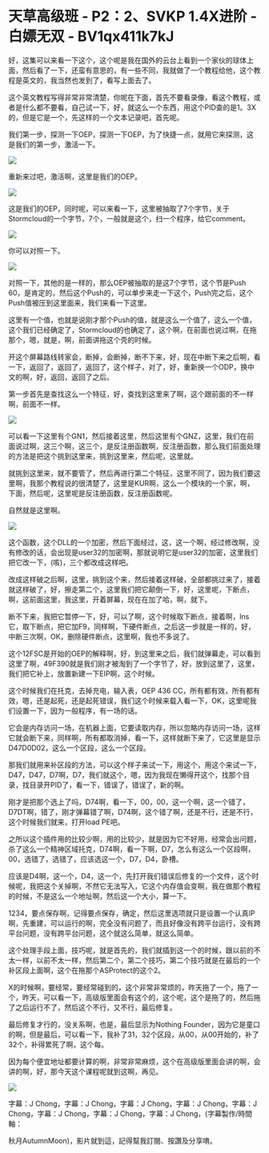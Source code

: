 # 天草高级班 - P2：2、SVKP 1.4X进阶 - 白嫖无双 - BV1qx411k7kJ

好，这集可以来看一下这个，这个呢是我在国外的云台上看到一个家伙的球体上面，然后看了一下，还蛮有意思的，有一些不同，我就做了一个教程给他，这个教程是英文的，我当然也发到了，看写上面去了。

这个英文教程写得非常非常清楚，你呢在下面，首先不要看录像，看这个教程，或者是什么都不要看，自己试一下，好，就这么一个东西，用这个PID查的是1。3X的，但是它是一个，先这样的一个文本记录吧，首先呢。

我们第一步，探测一下OEP，探测一下OEP，为了快捷一点，就用它来探测，这是我们的第一步，激活一下。

![](img/c996200e24fb65a5540d9e00e3281eb4_1.png)

重新来过吧，激活啊，这里是我们的OEP。

![](img/c996200e24fb65a5540d9e00e3281eb4_3.png)

这是我们的OEP，同时呢，可以来看一下，这里被抽取了7个字节，关于Stormcloud的一个字节，7个，一般就是这个，扫一个程序，给它comment。



![](img/c996200e24fb65a5540d9e00e3281eb4_5.png)

你可以对照一下。

![](img/c996200e24fb65a5540d9e00e3281eb4_7.png)

对照一下，其他的是一样的，那么OEP被抽取的是这7个字节，这个节是Push 60，是肯定的，然后这个Push的，可以单步来走一下这个，Push完之后，这个Push值被压到这里面来，我们来看一下这里。

这里有一个值，也就是说刚才那个Push的值，就是这么一个值了，这么一个值，这个我们已经确定了，Stormcloud的也确定了，这个啊，在前面也说过啊，在拖那个，嗯，就是，啊，前面讲拖这个壳的时候。

开这个屏幕路线转家会，断掉，会断掉，断不下来，好，现在中断下来之后啊，看一下，返回了，返回了，返回了，这个样子，对了，好，重新换一个ODP，换中文的啊，好，返回，返回了之后。

第一步首先是查找这么一个特征，好，查找到这里来了啊，这个跟前面的不一样啊，前面不一样。

![](img/c996200e24fb65a5540d9e00e3281eb4_9.png)

可以看一下这里有个GN1，然后接着这里，然后这里有个GNZ，这里，我们在前面说过啊，这三个啊，这三个，是反注册函数啊，反注册函数，那么我们前面处理的方法是把这个挑到这里来，挑到这里来，然后呢，这里就。

就挑到这里来，就不要管了，然后再进行第二个特征，这里不同了，因为我们要这里啊，我那个教程说的很清楚了，这里是KUR啊，这么一个模块的一个家，啊，下面，然后呢，这里呢是反注册函数，反注册函数呢。

自然就是这里啊。

![](img/c996200e24fb65a5540d9e00e3281eb4_11.png)

这个函数，这个DLL的一个加密，然后下面经过，这，这一个啊，经过修改啊，没有修改的话，会出现是user32的加密啊，那就说明它是user32的加密，这里我们把它改一下，(咳)，三个都改成这样吧。

改成这样破之后啊，这里，挑到这个来，然后接着这样破，全部都挑过来了，接着就这样破了，好，擦走第二个，这里我们把它颠倒一下，好，这里呢，下断点，啊，这前面这里，我这里，开着屏幕，现在在加了哈，啊，就下。

断不下来，我把它暂停一下，好，可以了啊，这个时候取下断点，接着啊，lns它，取下断点，把它加F9，同样啊，下硬件断点，之后这一步就是一样的，好，中断三次啊，OK，删除硬件断点，这里啊，我也不多说了。

这个12FSC是开始的OEP的解释啊，好，到这里来之后，我们就弹幕走，可以看到这里了啊，49F390就是我们刚才被淘到了一个字节了，好，放到这里了，这里，我们把它补上，放置新建一下EIP啊，这个时候。

这个时候我们在托克，去掉充电，输入表，OEP 436 CC，所有都有效，所有都有效，嗯，还是起死，还是起死错误，我们这个时候来载入看一下，OK，这里呢我们设置一下，因为一般程序，有一场的话。

它会是内存访问一场，在机器上面，它要读取内存，所以忽略内存访问一场，这样它就会断下来，同样啊，所有都取消掉，看一下，这样就断下来了，它这里是显示D47D0D02，这么一个区段，这么一个区段。

那我们就用来补区段的方法，可以这个样子来试一下，用这个，用这个来试一下，D47，D47，D7啊，D7，我们就这个，嗯，因为我现在懒得开这个，找那个目录，找目录开PID了，看一下，错误了，错误了，新的啊。

刚才是把那个选上了吗，D74啊，看一下，00，00，这一个啊，这一个错了，D7DT啊，错了，刚才弹幕错了啊，D74啊，这个错了啊，还是不行，还是不行，这个时候我们就来，打开load PE吧。

之所以这个插件用的比较少啊，用的比较少，就是因为它不好用，经常会出问题，杀了这么一个精神区域托克，D74啊，看一下啊，D7，怎么有这么一个区段啊，00，选错了，选错了，应该选这一个，D7，D4，卧槽。

应该是D4啊，这一个，D4，这一个，先打开我们错误后修复的一个文件，这个时候呢，我把这个关掉啊，不然它无法写入，它这个内存值会变啊，我在做那个教程的时候，不是这么一个地址啊，然后这一个大小，算一下。

1234，要点保存啊，记得要点保存，确定，然后这里选项就只是设置一个认真IP啊，先重建，可以运行的啊，完全没有问题了，而且好像没有跨平台运行，没有跨平台问题，没有跨平台问题，这个就这么简单，就这么简单。

这个处理手段上面，技巧呢，就是首先的，我们就插到这一个的时候，跟以前的不太一样，以前不太一样，然后第二个，第二个技巧，第二个技巧就是在最后的一个补区段上面啊，这个在拖那个ASProtect的这个2。

X的时候啊，要经常，要经常碰到的，这个非常非常烦的，昨天拖了一个，拖了一个，昨天，可以看一下，高级版里面会有这个的，这个呢，这个是拖了的，然后拖了之后运行不了，然后这个不行，又不行，最后修复。

最后修复才行的，没关系啊，也是，最后显示为Nothing Founder，因为它是童口的啊，但是最后，可以看一下，我补了31，32个区段，从00，从00开始的，补了32个，补得累死了啊，这个每。

因为每个便宜地址都要计算的啊，非常非常麻烦，这个在高级版里面会讲的啊，会讲的啊，好，那今天这个课程呢就到这啊，再见。



![](img/c996200e24fb65a5540d9e00e3281eb4_13.png)

字幕：J Chong，字幕：J Chong，字幕：J Chong，字幕：J Chong，字幕：J Chong，字幕：J Chong，字幕：J Chong，字幕：J Chong，(字幕製作/時間軸：

秋月AutumnMoon)，影片就到這，記得幫我訂閱、按讚及分享唷。